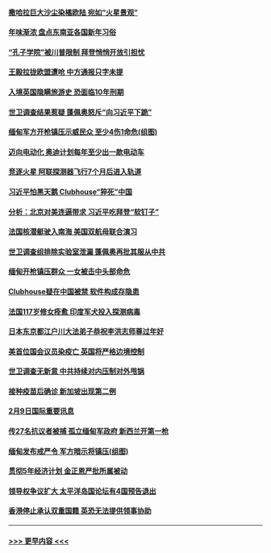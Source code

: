 #### [撒哈拉巨大沙尘染橘欧陆  宛如“火星景观”](../pages/prog202/a103051190.md?t=02101851) 
#### [年味渐浓 盘点东南亚各国新年习俗](../pages/prog202/a103051189.md?t=02101851) 
#### [“孔子学院”被川普限制 拜登悄悄开放引担忧](../pages/prog202/a103051191.md?t=02101851) 
#### [王毅拉拢欧盟遭呛 中方通报只字未提](../pages/prog202/a103051157.md?t=02101851) 
#### [入境英国隐瞒旅游史 恐面临10年刑期](../pages/prog202/a103051155.md?t=02101851) 
#### [世卫调查结果惹疑 蓬佩奥怒斥“向习近平下跪”](../pages/prog202/a103051116.md?t=02101851) 
#### [缅甸军方开枪镇压示威民众 至少4伤1命危(组图)](../pages/prog202/a103051054.md?t=02101851) 
#### [迈向电动化 奥迪计划每年至少出一款电动车](../pages/prog202/a103051032.md?t=02101851) 
#### [竞逐火星 阿联探测器飞行7个月后进入轨道](../pages/prog202/a103051010.md?t=02101851) 
#### [习近平怕黑天鹅  Clubhouse“猝死”中国](../pages/prog202/a103050965.md?t=02101851) 
#### [分析：北京对美连逼带求 习近平吃拜登“软钉子”](../pages/prog202/a103050943.md?t=02101851) 
#### [法国核潜艇驶入南海 美国双航母联合演习](../pages/prog202/a103050884.md?t=02101851) 
#### [世卫调查组排除实验室泄漏 蓬佩奥再批其服从中共](../pages/prog202/a103050889.md?t=02101851) 
#### [缅甸开枪镇压群众 一女被击中头部命危](../pages/prog202/a103050892.md?t=02101851) 
#### [Clubhouse疑在中国被禁 软件构成存隐患](../pages/prog202/a103050877.md?t=02101851) 
#### [法国117岁修女痊愈 印度军犬投入探测病毒](../pages/prog202/a103050867.md?t=02101851) 
#### [日本东京都江户川大法弟子恭祝李洪志师尊过年好](../pages/prog202/a103050816.md?t=02101851) 
#### [美首位国会议员染疫亡 英国将严格边境控制](../pages/prog202/a103050718.md?t=02101851) 
#### [世卫调查无新意 中共持续对内压制对外甩锅](../pages/prog202/a103050715.md?t=02101851) 
#### [接种疫苗后确诊 新加坡出现第二例](../pages/prog202/a103050612.md?t=02101851) 
#### [2月9日国际重要讯息](../pages/prog202/a103050464.md?t=02101851) 
#### [传27名抗议者被捕 孤立缅甸军政府 新西兰开第一枪](../pages/prog202/a103050277.md?t=02101851) 
#### [缅甸发布戒严令 军方暗示将镇压(组图)](../pages/prog202/a103050169.md?t=02101851) 
#### [贯彻5年经济计划 金正恩严批所属被动](../pages/prog202/a103050168.md?t=02101851) 
#### [领导权争议扩大 太平洋岛国论坛有4国预告退出](../pages/prog202/a103050158.md?t=02101851) 
#### [香港停止承认双重国籍 英恐无法提供领事协助](../pages/prog202/a103050147.md?t=02101851) 

----
#### [ >>> 更早内容 <<< ](../indexes/prog202-earlier.md)
